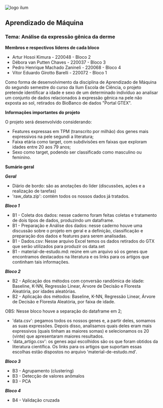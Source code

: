 ![logo ilum](https://github.com/pedrozanineli/aprendizado-de-maquina/blob/main/logo1.png)

## Aprendizado de Máquina
### Tema: Análise da expressão gênica da derme

**Membros e respectivos líderes de cada bloco**

- Artur Hosoi Kimura - 220048 - Bloco 2
- Débora van Putten Chaves - 220037 - Bloco 3
- Pedro Henrique Machado Zanineli - 220068 - Bloco  4
- Vitor Eduardo Girotto Barelli - 220072 - Bloco 1

Como forma de desenvolvimento da disciplina de Aprendizado de Máquina do segundo semestre do curso da Ilum Escola de Ciência, o projeto pretende identificar a idade e sexo de um determinado indivíduo ao analisar um conjunto de dados relacionados à expressão gênica na pele não exposta ao sol, retirados do BioBanco de dados "Portal GTEX".

**Informações importantes do projeto**

O projeto será desenvolvido considerando:
- Features expressas em TPM (transcrito por milhão) dos genes mais expressivos na pele segundi a literatura;
- Faixa etária como target, com subdivisões em faixas que exploram idades entre 20 aos 79 anos;
- Sexo como target, podendo ser classificado como masculino ou feminino.

**Sumário geral**

***Geral***
- Diário de bordo: são as anotações do líder (discussões, ações e a realização de tarefas)
- 'raw_data.zip': contém todos os nossos dados já tratados.

***Bloco 1***
- B1 - Coleta dos dados: nesse caderno foram feitas coletas e tratamento de dois tipos de dados, produzindo um dataframe.
- B1 - Preparação e Análise dos dados: nesse caderno houve uma discussão sobre o projeto em geral e a definição, classificação e preparação dos dados e features para serem analisadas.
- B1 - Dados.csv: Nesse arquivo Excel temos os dados retirados do GTX que serão utilizados para produzir os data.set
- B1 - material-de-estudo.md: reúne em um arquivo só os genes que encontramos destacados na literatura e os links para os artigos que continham tais informações.

***Bloco 2***
- B2 - Aplicação dos métodos com conversão randômica de idade: Baseline, K-NN, Regressão Linear, Árvore de Decisão e Floresta Aleatória, por idades aleatórias.
- B2 - Aplicação dos métodos: Baseline, K-NN, Regressão Linear, Árvore de Decisão e Floresta Aleatória, por faixa de idade.

OBS: Nesse bloco houve a separação do dataframe em 2;
- 'data.csv': pegamos todos os nossos genes e, a partir deles, somamos as suas expressões. Depois disso, analisamos quais deles eram mais expressivos (quais tinham as maiores somas) e selecionamos os 20 (vinte) que apresentaram maiores resultados.
- 'data_artigo.csv': os genes aqui escolhidos são os que foram obtidos da literatura científica. Os links para os artigos que suportam essas escolhas estão dispostos no arquivo 'material-de-estudo.md'.

***Bloco 3***
- B3 - Agrupamento (clustering)
- B3 - Detecção de valores anômalos
- B3 - PCA

***Bloco 4***
- B4 - Validação cruzada
